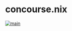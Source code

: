 # concourse.nix 

[![main](https://github.com/polis-dev/concourse.nix/actions/workflows/main.yml/badge.svg)](https://github.com/polis-dev/concourse.nix/actions/workflows/main.yml)
